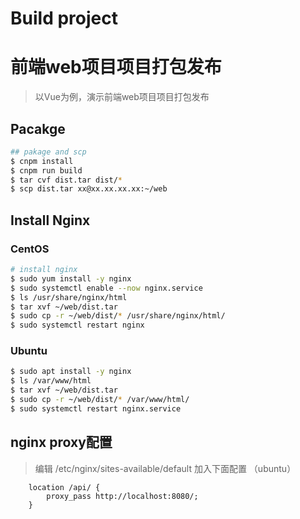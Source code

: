 # Build project

# 前端web项目项目打包发布
> 以Vue为例，演示前端web项目项目打包发布

## Pacakge 
```bash
## pakage and scp
$ cnpm install
$ cnpm run build
$ tar cvf dist.tar dist/*
$ scp dist.tar xx@xx.xx.xx.xx:~/web
```
## Install Nginx
### CentOS
```bash
# install nginx
$ sudo yum install -y nginx
$ sudo systemctl enable --now nginx.service
$ ls /usr/share/nginx/html
$ tar xvf ~/web/dist.tar
$ sudo cp -r ~/web/dist/* /usr/share/nginx/html/
$ sudo systemctl restart nginx
```

### Ubuntu
```bash
$ sudo apt install -y nginx
$ ls /var/www/html
$ tar xvf ~/web/dist.tar
$ sudo cp -r ~/web/dist/* /var/www/html/
$ sudo systemctl restart nginx.service
```
## nginx proxy配置
>编辑 /etc/nginx/sites-available/default 加入下面配置 （ubuntu）
```
	location /api/ {
		proxy_pass http://localhost:8080/;
	}
```
